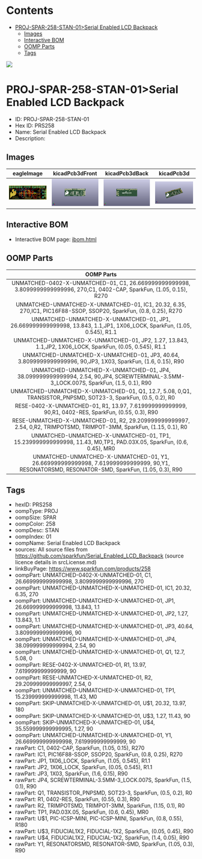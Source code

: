 



Contents
========

* [PROJ-SPAR-258-STAN-01>Serial Enabled LCD Backpack](#proj-spar-258-stan-01serial-enabled-lcd-backpack)
	* [Images](#images)
	* [Interactive BOM](#interactive-bom)
	* [OOMP Parts](#oomp-parts)
	* [Tags](#tags)
  
![][im]
# PROJ-SPAR-258-STAN-01>Serial Enabled LCD Backpack

- ID: PROJ-SPAR-258-STAN-01
- Hex ID: PRS258
- Name: Serial Enabled LCD Backpack
- Description: 

## Images
  
  

|eagleImage|kicadPcb3dFront|kicadPcb3dBack|kicadPcb3d|
| :---: | :---: | :---: | :---: |
|[![eagleImage](eagleImage_140.png)](eagleImage_600.png)|[![kicadPcb3dFront](kicadPcb3dFront_140.png)](kicadPcb3dFront_600.png)|[![kicadPcb3dBack](kicadPcb3dBack_140.png)](kicadPcb3dBack_600.png)|[![kicadPcb3d](kicadPcb3d_140.png)](kicadPcb3d_600.png)|

## Interactive BOM

- Interactive BOM page: [ibom.html](kicad/bom/ibom.html)

## OOMP Parts
  

|OOMP Parts|
| :---: |
|UNMATCHED-0402-X-UNMATCHED-01, C1, 26.669999999999998, 3.8099999999999996, 270,C1, 0402-CAP, SparkFun, (1.05, 0.15), R270|
|UNMATCHED-UNMATCHED-X-UNMATCHED-01, IC1, 20.32, 6.35, 270,IC1, PIC16F88-SSOP, SSOP20, SparkFun, (0.8, 0.25), R270|
|UNMATCHED-UNMATCHED-X-UNMATCHED-01, JP1, 26.669999999999998, 13.843, 1.1,JP1, 1X06_LOCK, SparkFun, (1.05, 0.545), R1.1|
|UNMATCHED-UNMATCHED-X-UNMATCHED-01, JP2, 1.27, 13.843, 1.1,JP2, 1X06_LOCK, SparkFun, (0.05, 0.545), R1.1|
|UNMATCHED-UNMATCHED-X-UNMATCHED-01, JP3, 40.64, 3.8099999999999996, 90,JP3, 1X03, SparkFun, (1.6, 0.15), R90|
|UNMATCHED-UNMATCHED-X-UNMATCHED-01, JP4, 38.099999999999994, 2.54, 90,JP4, SCREWTERMINAL-3.5MM-3_LOCK.007S, SparkFun, (1.5, 0.1), R90|
|UNMATCHED-UNMATCHED-X-UNMATCHED-01, Q1, 12.7, 5.08, 0,Q1, TRANSISTOR_PNPSMD, SOT23-3, SparkFun, (0.5, 0.2), R0|
|RESE-0402-X-UNMATCHED-01, R1, 13.97, 7.619999999999999, 90,R1, 0402-RES, SparkFun, (0.55, 0.3), R90|
|RESE-UNMATCHED-X-UNMATCHED-01, R2, 29.209999999999997, 2.54, 0,R2, TRIMPOTSMD, TRIMPOT-3MM, SparkFun, (1.15, 0.1), R0|
|UNMATCHED-UNMATCHED-X-UNMATCHED-01, TP1, 15.239999999999998, 11.43, M0,TP1, PAD.03X.05, SparkFun, (0.6, 0.45), MR0|
|UNMATCHED-UNMATCHED-X-UNMATCHED-01, Y1, 26.669999999999998, 7.619999999999999, 90,Y1, RESONATORSMD, RESONATOR-SMD, SparkFun, (1.05, 0.3), R90|

## Tags

- hexID: PRS258
- oompType: PROJ
- oompSize: SPAR
- oompColor: 258
- oompDesc: STAN
- oompIndex: 01
- oompName: Serial Enabled LCD Backpack
- sources: All source files from https://github.com/sparkfun/Serial_Enabled_LCD_Backpack (source licence details in srcLicense.md)
- linkBuyPage: https://www.sparkfun.com/products/258
- oompPart: UNMATCHED-0402-X-UNMATCHED-01, C1, 26.669999999999998, 3.8099999999999996, 270
- oompPart: UNMATCHED-UNMATCHED-X-UNMATCHED-01, IC1, 20.32, 6.35, 270
- oompPart: UNMATCHED-UNMATCHED-X-UNMATCHED-01, JP1, 26.669999999999998, 13.843, 1.1
- oompPart: UNMATCHED-UNMATCHED-X-UNMATCHED-01, JP2, 1.27, 13.843, 1.1
- oompPart: UNMATCHED-UNMATCHED-X-UNMATCHED-01, JP3, 40.64, 3.8099999999999996, 90
- oompPart: UNMATCHED-UNMATCHED-X-UNMATCHED-01, JP4, 38.099999999999994, 2.54, 90
- oompPart: UNMATCHED-UNMATCHED-X-UNMATCHED-01, Q1, 12.7, 5.08, 0
- oompPart: RESE-0402-X-UNMATCHED-01, R1, 13.97, 7.619999999999999, 90
- oompPart: RESE-UNMATCHED-X-UNMATCHED-01, R2, 29.209999999999997, 2.54, 0
- oompPart: UNMATCHED-UNMATCHED-X-UNMATCHED-01, TP1, 15.239999999999998, 11.43, M0
- oompPart: SKIP-UNMATCHED-X-UNMATCHED-01, U$1, 20.32, 13.97, 180
- oompPart: SKIP-UNMATCHED-X-UNMATCHED-01, U$3, 1.27, 11.43, 90
- oompPart: SKIP-UNMATCHED-X-UNMATCHED-01, U$4, 35.559999999999995, 1.27, 90
- oompPart: UNMATCHED-UNMATCHED-X-UNMATCHED-01, Y1, 26.669999999999998, 7.619999999999999, 90
- rawPart: C1, 0402-CAP, SparkFun, (1.05, 0.15), R270
- rawPart: IC1, PIC16F88-SSOP, SSOP20, SparkFun, (0.8, 0.25), R270
- rawPart: JP1, 1X06_LOCK, SparkFun, (1.05, 0.545), R1.1
- rawPart: JP2, 1X06_LOCK, SparkFun, (0.05, 0.545), R1.1
- rawPart: JP3, 1X03, SparkFun, (1.6, 0.15), R90
- rawPart: JP4, SCREWTERMINAL-3.5MM-3_LOCK.007S, SparkFun, (1.5, 0.1), R90
- rawPart: Q1, TRANSISTOR_PNPSMD, SOT23-3, SparkFun, (0.5, 0.2), R0
- rawPart: R1, 0402-RES, SparkFun, (0.55, 0.3), R90
- rawPart: R2, TRIMPOTSMD, TRIMPOT-3MM, SparkFun, (1.15, 0.1), R0
- rawPart: TP1, PAD.03X.05, SparkFun, (0.6, 0.45), MR0
- rawPart: U$1, PIC-ICSP-MINI, PIC-ICSP-MINI, SparkFun, (0.8, 0.55), R180
- rawPart: U$3, FIDUCIAL1X2, FIDUCIAL-1X2, SparkFun, (0.05, 0.45), R90
- rawPart: U$4, FIDUCIAL1X2, FIDUCIAL-1X2, SparkFun, (1.4, 0.05), R90
- rawPart: Y1, RESONATORSMD, RESONATOR-SMD, SparkFun, (1.05, 0.3), R90



[im]: kicadPcb3d_450.png
